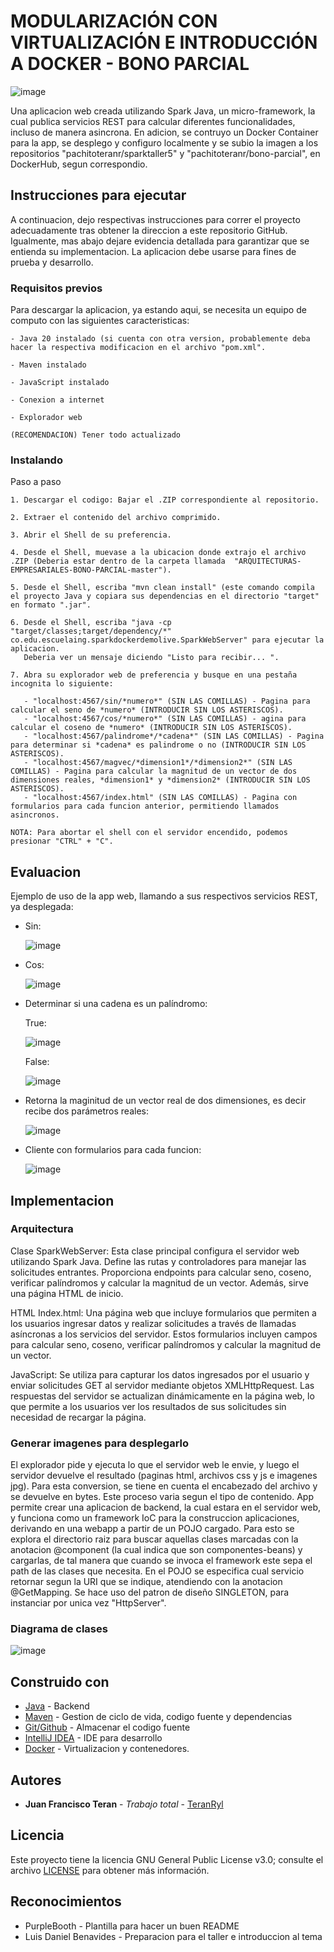 # MODULARIZACIÓN CON VIRTUALIZACIÓN E INTRODUCCIÓN A DOCKER - BONO PARCIAL

![image](https://github.com/TeranRyl/ARQUITECTURAS-EMPRESARIALES-BONO-PARCIAL/assets/81679109/49c2ebd2-755b-40be-9b29-c8257436c0f9)


Una aplicacion web creada utilizando Spark Java, un micro-framework, la cual publica servicios REST para calcular diferentes funcionalidades, incluso de manera asincrona. En adicion, se contruyo un Docker Container para la app, se desplego y configuro localmente y se subio la imagen a los repositorios "pachitoteranr/sparktaller5" y "pachitoteranr/bono-parcial", en DockerHub, segun correspondio.

## Instrucciones para ejecutar

A continuacion, dejo respectivas instrucciones para correr el proyecto adecuadamente tras obtener la direccion a este repositorio GitHub. Igualmente, mas abajo dejare evidencia detallada para garantizar que se entienda su implementacion. La aplicacion debe usarse para fines de prueba y desarrollo.

### Requisitos previos

Para descargar la aplicacion, ya estando aqui, se necesita un equipo de computo con las siguientes caracteristicas:

```
- Java 20 instalado (si cuenta con otra version, probablemente deba hacer la respectiva modificacion en el archivo "pom.xml".

- Maven instalado

- JavaScript instalado

- Conexion a internet

- Explorador web

(RECOMENDACION) Tener todo actualizado
```

### Instalando

Paso a paso

```
1. Descargar el codigo: Bajar el .ZIP correspondiente al repositorio.

2. Extraer el contenido del archivo comprimido.

3. Abrir el Shell de su preferencia.

4. Desde el Shell, muevase a la ubicacion donde extrajo el archivo .ZIP (Deberia estar dentro de la carpeta llamada  "ARQUITECTURAS-EMPRESARIALES-BONO-PARCIAL-master").

5. Desde el Shell, escriba "mvn clean install" (este comando compila el proyecto Java y copiara sus dependencias en el directorio "target" en formato ".jar".

6. Desde el Shell, escriba "java -cp "target/classes;target/dependency/*" co.edu.escuelaing.sparkdockerdemolive.SparkWebServer" para ejecutar la aplicacion.
   Deberia ver un mensaje diciendo "Listo para recibir... ".

7. Abra su explorador web de preferencia y busque en una pestaña incognita lo siguiente:
   
   - "localhost:4567/sin/*numero*" (SIN LAS COMILLAS) - Pagina para calcular el seno de *numero* (INTRODUCIR SIN LOS ASTERISCOS).
   - "localhost:4567/cos/*numero*" (SIN LAS COMILLAS) - agina para calcular el coseno de *numero* (INTRODUCIR SIN LOS ASTERISCOS).
   - "localhost:4567/palindrome*/*cadena*" (SIN LAS COMILLAS) - Pagina para determinar si *cadena* es palindrome o no (INTRODUCIR SIN LOS ASTERISCOS).
   - "localhost:4567/magvec/*dimension1*/*dimension2*" (SIN LAS COMILLAS) - Pagina para calcular la magnitud de un vector de dos dimensiones reales, *dimension1* y *dimension2* (INTRODUCIR SIN LOS ASTERISCOS).
   - "localhost:4567/index.html" (SIN LAS COMILLAS) - Pagina con formularios para cada funcion anterior, permitiendo llamados asincronos.

NOTA: Para abortar el shell con el servidor encendido, podemos presionar "CTRL" + "C".
```


## Evaluacion

Ejemplo de uso de la app web, llamando a sus respectivos servicios REST, ya desplegada:


- Sin:

  ![image](https://github.com/TeranRyl/ARQUITECTURAS-EMPRESARIALES-BONO-PARCIAL/assets/81679109/9d18c09d-1b11-44ee-98c8-3770aced6f0c)


- Cos:

  ![image](https://github.com/TeranRyl/ARQUITECTURAS-EMPRESARIALES-BONO-PARCIAL/assets/81679109/5e8b6fcf-a1ff-4d3c-9960-c42a4afbad46)

- Determinar si una cadena es un palíndromo:

  True:

  ![image](https://github.com/TeranRyl/ARQUITECTURAS-EMPRESARIALES-BONO-PARCIAL/assets/81679109/df4793f3-1370-46e8-817c-a1c5bd2f700e)


  False:

  ![image](https://github.com/TeranRyl/ARQUITECTURAS-EMPRESARIALES-BONO-PARCIAL/assets/81679109/256c971d-d149-4607-afcc-13bcd0ee38fa)

- Retorna la maginitud de un vector real de dos dimensiones, es decir recibe dos parámetros reales:

  ![image](https://github.com/TeranRyl/ARQUITECTURAS-EMPRESARIALES-BONO-PARCIAL/assets/81679109/11e2629c-2c56-4a0e-b5b4-69abc7cb85d2)

- Cliente con formularios para cada funcion:

  ![image](https://github.com/TeranRyl/ARQUITECTURAS-EMPRESARIALES-BONO-PARCIAL/assets/81679109/92a9a510-bc2d-4cd4-8e6e-337d02e1c0e8)











## Implementacion

### Arquitectura

Clase SparkWebServer: Esta clase principal configura el servidor web utilizando Spark Java. Define las rutas y controladores para manejar las solicitudes entrantes. Proporciona endpoints para calcular seno, coseno, verificar palíndromos y calcular la magnitud de un vector. Además, sirve una página HTML de inicio.

HTML Index.html: Una página web que incluye formularios que permiten a los usuarios ingresar datos y realizar solicitudes a través de llamadas asíncronas a los servicios del servidor. Estos formularios incluyen campos para calcular seno, coseno, verificar palíndromos y calcular la magnitud de un vector.

JavaScript: Se utiliza para capturar los datos ingresados por el usuario y enviar solicitudes GET al servidor mediante objetos XMLHttpRequest. Las respuestas del servidor se actualizan dinámicamente en la página web, lo que permite a los usuarios ver los resultados de sus solicitudes sin necesidad de recargar la página.


### Generar imagenes para desplegarlo

El explorador pide y ejecuta lo que el servidor web le envie, y luego el servidor devuelve el resultado (paginas html, archivos css y js e imagenes jpg).
Para esta conversion, se tiene en cuenta el encabezado del archivo y se devuelve en bytes. Este proceso varia segun el tipo de contenido.
App permite crear una aplicacion de backend, la cual estara en el servidor web, y funciona como un framework IoC para la construccion aplicaciones, derivando en una webapp a partir de un POJO cargado. Para esto se explora el directorio raiz para buscar aquellas clases marcadas con la anotacion @component (la cual indica que son componentes-beans) y cargarlas, de tal manera que cuando se invoca el framework este sepa el path de las clases que necesita. En el POJO se especifica cual servicio retornar segun la URI que se indique, atendiendo con la anotacion @GetMapping.
Se hace uso del patron de diseño SINGLETON, para instanciar por unica vez "HttpServer".

### Diagrama de clases

![image](https://github.com/TeranRyl/ARQUITECTURAS-EMPRESARIALES-BONO-PARCIAL/assets/81679109/54dded83-6ad7-40d7-a12d-94a5ab021638)




## Construido con

* [Java](https://www.oracle.com/co/java/) - Backend
* [Maven](https://maven.apache.org/) - Gestion de ciclo de vida, codigo fuente y dependencias
* [Git/Github](https://git-scm.com/) - Almacenar el codigo fuente
* [IntelliJ IDEA](https://www.jetbrains.com/idea/) - IDE para desarrollo
* [Docker](https://www.docker.com/) - Virtualizacion y contenedores.

## Autores

* **Juan Francisco Teran** - *Trabajo total* - [TeranRyl](https://github.com/TeranRyl)

## Licencia

Este proyecto tiene la licencia GNU General Public License v3.0; consulte el archivo [LICENSE](LICENSE.txt) para obtener más información.

## Reconocimientos

* PurpleBooth - Plantilla para hacer un buen README
* Luis Daniel Benavides - Preparacion para el taller e introduccion al tema
